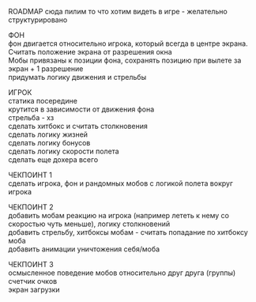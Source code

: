 ROADMAP 
сюда пилим то что хотим видеть в игре - желательно структурировано


ФОН  
фон двигается относительно игрока, который всегда в центре экрана. Считать положение экрана от разрешения окна  
Мобы привязаны к позиции фона, сохранять позицию при вылете за экран + 1 разрешение  
придумать логику движения и стрельбы  
  
ИГРОК  
статика посередине  
крутится в зависимости от движения фона  
стрельба - хз  
сделать хитбокс и считать столкновения  
сделать логику жизней  
сделать логику бонусов  
сделать логику скорости полета  
сделать еще дохера всего  

ЧЕКПОИНТ 1  
сделать игрока, фон и рандомных мобов с логикой полета вокруг игрока  

ЧЕКПОИНТ 2  
добавить мобам реакцию на игрока (например лететь к нему со скоростью чуть меньше), логику столкновений  
добавить стрельбу, хитбоксы мобам - считать попадание по хитбоксу моба  
добавить анимации уничтожения себя/моба  

ЧЕКПОИНТ 3  
осмысленное поведение мобов относительно друг друга (группы)  
счетчик очков  
экран загрузки
